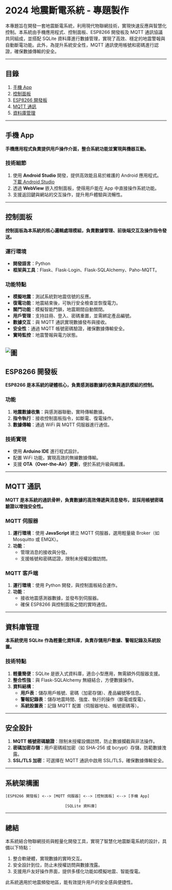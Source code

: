 # 2024 地震斷電系統 - 專題製作

本專題旨在開發一套地震斷電系統，利用現代物聯網技術，實現快速反應與智慧化控制。本系統由手機應用程式、控制面板、ESP8266 開發板及 MQTT 通訊協議共同組成，並搭配 SQLite 資料庫進行數據管理，實現了高效、穩定的地震警報與自動斷電功能。此外，為提升系統安全性，MQTT 通訊使用帳號和密碼進行認證，確保數據傳輸的安全。

---

## 目錄

1. [手機 App](#手機-app)  
2. [控制面板](#控制面板)  
3. [ESP8266 開發板](#esp8266-開發板)  
4. [MQTT 通訊](#mqtt-通訊)  
5. [資料庫管理](#資料庫管理)  

---

## 手機 App

**手機應用程式負責提供用戶操作介面，整合系統功能並實現與機器互動。**

### 技術細節
1. 使用 **Android Studio** 開發，提供高效能且易於維護的 Android 應用程式。  
   [下載 Android Studio](https://developer.android.com/studio?hl=zh-tw)  
2. 透過 **WebView** 嵌入控制面板，使得用戶能在 App 中直接操作系統功能。
3. 支援返回鍵與網站的交互操作，提升用戶體驗與流暢性。

---

## 控制面板

**控制面板為本系統的核心邏輯處理模組，負責數據管理、前後端交互及操作指令發送。**

### 運行環境
- **開發語言**：Python  
- **框架與工具**：Flask、Flask-Login、Flask-SQLAlchemy、Paho-MQTT。

### 功能特點
- **模擬地震**：測試系統對地震信號的反應。
- **復電功能**：地震結束後，可執行安全檢查並恢復電力。
- **關門功能**：模擬智能門鎖，地震期間自動關閉。
- **用戶管理**：支持註冊、登入、密碼重置，並需綁定產品編號。
- **數據交互**：與 MQTT 通訊實現數據發布與接收。
- **安全性**：通過 MQTT 帳號密碼驗證，確保數據傳輸安全。
- **實時監控**：地震警報與電力狀態。

![圖](https://raw.githubusercontent.com/clre20/Earthquake-power-system-2024-Topics/refs/heads/app.py/Screenshot_20241209_172708.jpg)
---

## ESP8266 開發板

**ESP8266 是本系統的硬體核心，負責感測器數據的收集與通訊模組的控制。**

### 功能
1. **地震數據收集**：與感測器聯動，實時傳輸數據。
2. **指令執行**：接收控制面板指令，如斷電、復電操作。
3. **數據傳輸**：通過 WiFi 與 MQTT 伺服器進行通信。

### 技術實現
- 使用 **Arduino IDE** 進行程式設計。
- 配置 WiFi 功能，實現高效的無線數據傳輸。
- 支援 **OTA（Over-the-Air）更新**，便於系統升級與維護。

---

## MQTT 通訊

**MQTT 是本系統的通訊骨幹，負責數據的高效傳遞與消息發布，並採用帳號密碼驗證以增強安全性。**

### MQTT 伺服器
1. **運行環境**：使用 **JavaScript** 建立 MQTT 伺服器，選用輕量級 Broker（如 Mosquitto 或 EMQX）。  
2. **功能**：
   - 管理消息的接收與分發。
   - 支援帳號和密碼認證，限制未授權設備訪問。

### MQTT 客戶端
1. **運行環境**：使用 Python 開發，與控制面板結合運作。
2. **功能**：
   - 接收地震感測器數據，並發布到伺服器。
   - 確保 ESP8266 與控制面板之間的實時通信。

---

## 資料庫管理

**本系統使用 SQLite 作為輕量化資料庫，負責存儲用戶數據、警報記錄及系統設置。**

### 技術特點
1. **輕量簡便**：SQLite 是嵌入式資料庫，適合小型應用，無需額外伺服器支援。
2. **整合性強**：與 Flask-SQLAlchemy 無縫結合，方便數據操作。
3. **資料結構**：
   - **用戶表**：儲存用戶帳號、密碼（加密存儲）、產品編號等信息。
   - **警報記錄表**：儲存地震時間、強度、執行的操作（斷電或復電）。
   - **系統設置表**：記錄 MQTT 配置（伺服器地址、帳號密碼等）。

---

## 安全設計

1. **MQTT 帳號密碼驗證**：限制未授權設備訪問，防止數據攔截與非法操作。
2. **密碼加密存儲**：用戶密碼經加密（如 SHA-256 或 bcrypt）存儲，防範數據洩露。
3. **SSL/TLS 加密**：可選擇在 MQTT 通訊中啟用 SSL/TLS，確保數據傳輸安全。

---

## 系統架構圖

```plaintext
[ESP8266 開發板] <--> [MQTT 伺服器] <--> [控制面板] <--> [手機 App]
                                |
                          [SQLite 資料庫]
```
---

## 總結

本系統結合物聯網技術與輕量化開發工具，實現了智慧化地震斷電系統的設計，具備以下特點：
1. 整合軟硬體，實現數據的實時交互。
2. 安全設計到位，防止未授權訪問與數據洩露。
3. 支援用戶友好操作界面，提供多樣化功能如模擬地震、智能復電。

此系統適用於地震頻發地區，能有效提升用戶的安全感與便捷性。

